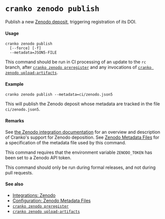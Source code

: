 # `cranko zenodo publish`

Publish a new [Zenodo deposit](https://help.zenodo.org/), triggering
registration of its DOI.

#### Usage

```
cranko zenodo publish
  [--force] [-f]
  --metadata=JSON5-FILE
```

This command should be run in CI processing of an update to the `rc` branch,
after [`cranko zenodo preregister`] and any invocations of
[`cranko zenodo upload-artifacts`].

[`cranko zenodo preregister`]: ./zenodo-preregister.md
[`cranko zenodo upload-artifacts`]: ./zenodo-upload-artifacts.md

#### Example

```
cranko zenodo publish --metadata=ci/zenodo.json5
```

This will publish the Zenodo deposit whose metadata are tracked in the file
`ci/zenodo.json5`.

#### Remarks

See [the Zenodo integration documentation][zint] for an overview and description
of Cranko's support for Zenodo deposition. See [Zenodo Metadata Files][zconfig]
for a specification of the metadata file used by this command.

[zint]: ../../integrations/zenodo.md
[zconfig]: ../../configuration/zenodo.md

This command requires that the environment variable `ZENODO_TOKEN` has been
set to a Zenodo API token.

This command should only be run during formal releases, and not during pull
requests.

#### See also

- [Integrations: Zenodo][zint]
- [Configuration: Zenodo Metadata Files][zconfig]
- [`cranko zenodo preregister`]
- [`cranko zenodo upload-artifacts`]

